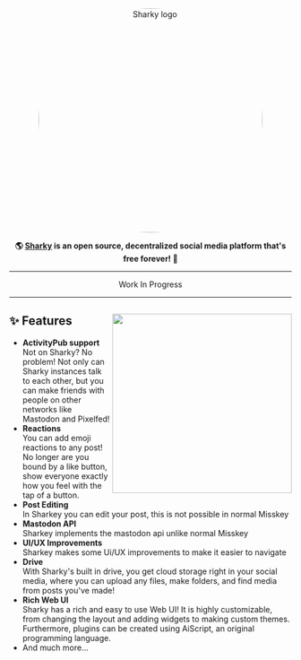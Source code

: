 <div align="center">
<a href="https://test.transfem.social">
	<img src="https://cdn.transfem.social/files/06eb1052-fd80-448a-803e-3adf7a2d03a3.png" alt="Sharky logo" style="border-radius:50%" width="400"/>
</a>

**🌎 **[Sharky](https://test.transfem.social/)** is an open source, decentralized social media platform that's free forever! 🚀**

---

 Work In Progress
 
---

</div>

<div>

<a href="https://test.transfem.social/"><img src="https://cdn.transfem.social/files/dce7b668-fa9e-44e9-8e53-60fd743681aa.png" align="right" height="320px"/></a>

## ✨ Features
- **ActivityPub support**\
Not on Sharky? No problem! Not only can Sharky instances talk to each other, but you can make friends with people on other networks like Mastodon and Pixelfed!
- **Reactions**\
You can add emoji reactions to any post! No longer are you bound by a like button, show everyone exactly how you feel with the tap of a button.
- **Post Editing**\
In Sharkey you can edit your post, this is not possible in normal Misskey
- **Mastodon API**\
Sharkey implements the mastodon api unlike normal Misskey
- **UI/UX Improvements**\
Sharkey makes some Ui/UX improvements to make it easier to navigate
- **Drive**\
With Sharky's built in drive, you get cloud storage right in your social media, where you can upload any files, make folders, and find media from posts you've made!
- **Rich Web UI**\
	Sharky has a rich and easy to use Web UI!
	It is highly customizable, from changing the layout and adding widgets to making custom themes.
	Furthermore, plugins can be created using AiScript, an original programming language.
- And much more...

</div>

<div style="clear: both;"></div>

